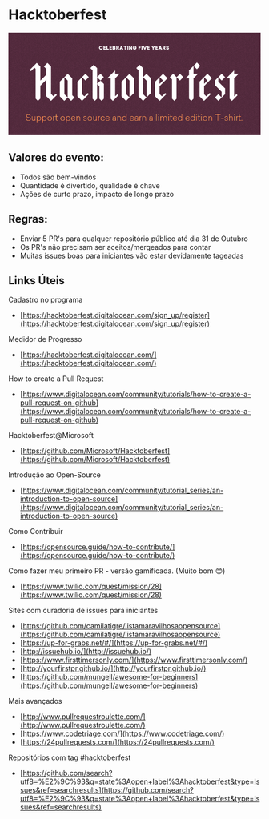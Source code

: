 # Hacktoberfest

![GitHub Logo](img-hacktoberfest.png)

## Valores do evento:

- Todos são bem-vindos
- Quantidade é divertido, qualidade é chave
- Ações de curto prazo, impacto de longo prazo

## Regras:

- Enviar 5 PR's para qualquer repositório público até dia 31 de Outubro
- Os PR's não precisam ser aceitos/mergeados para contar
- Muitas issues boas para iniciantes vão estar devidamente tageadas

## Links Úteis

Cadastro no programa

- [https://hacktoberfest.digitalocean.com/sign_up/register](https://hacktoberfest.digitalocean.com/sign_up/register)


Medidor de Progresso

- [https://hacktoberfest.digitalocean.com/](https://hacktoberfest.digitalocean.com/)

How to create a Pull Request

- [https://www.digitalocean.com/community/tutorials/how-to-create-a-pull-request-on-github](https://www.digitalocean.com/community/tutorials/how-to-create-a-pull-request-on-github)

Hacktoberfest@Microsoft

- [https://github.com/Microsoft/Hacktoberfest](https://github.com/Microsoft/Hacktoberfest)

Introdução ao Open-Source

- [https://www.digitalocean.com/community/tutorial_series/an-introduction-to-open-source](https://www.digitalocean.com/community/tutorial_series/an-introduction-to-open-source)

Como Contribuir

- [https://opensource.guide/how-to-contribute/](https://opensource.guide/how-to-contribute/)

Como fazer meu primeiro PR - versão gamificada. (Muito bom :blush:)

- [https://www.twilio.com/quest/mission/28](https://www.twilio.com/quest/mission/28)

Sites com curadoria de issues para iniciantes

- [https://github.com/camilatigre/listamaravilhosaopensource](https://github.com/camilatigre/listamaravilhosaopensource)
- [https://up-for-grabs.net/#/](https://up-for-grabs.net/#/)
- [http://issuehub.io/](http://issuehub.io/)
- [https://www.firsttimersonly.com/](https://www.firsttimersonly.com/)
- [http://yourfirstpr.github.io/](http://yourfirstpr.github.io/)
- [https://github.com/mungell/awesome-for-beginners](https://github.com/mungell/awesome-for-beginners)

Mais avançados
  
- [http://www.pullrequestroulette.com/](http://www.pullrequestroulette.com/)
- [https://www.codetriage.com/](https://www.codetriage.com/)
- [https://24pullrequests.com/](https://24pullrequests.com/)

Repositórios com tag #hacktoberfest

- [https://github.com/search?utf8=%E2%9C%93&q=state%3Aopen+label%3Ahacktoberfest&type=Issues&ref=searchresults](https://github.com/search?utf8=%E2%9C%93&q=state%3Aopen+label%3Ahacktoberfest&type=Issues&ref=searchresults)
